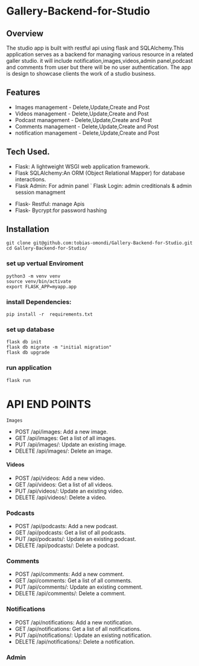 # Gallery-Backend-for-Studio

## Overview
The studio app is built with restful api using flask and SQLAlchemy.This application serves as a backend for managing various resource in a related galler studio. it will include notification,images,videos,admin panel,podcast and comments from user but there will be no user authentication. The app is design to showcase clients the work of a studio business.

## Features
* Images management - Delete,Update,Create and Post
* Videos management - Delete,Update,Create and Post
* Podcast management - Delete,Update,Create and Post
* Comments management - Delete,Update,Create and Post
* notification management - Delete,Update,Create and Post

## Tech Used.
* Flask: A lightweight WSGI web application framework.
* Flask SQLAlchemy:An ORM (Object Relational Mapper) for database interactions.
* Flask Admin: For admin panel
  ` Flask Login: admin creditionals & admin session managment
- Flask- Restful: manage Apis
- Flask- Bycrypt:for password hashing

## Installation
    git clone git@github.com:tobias-omondi/Gallery-Backend-for-Studio.git
    cd Gallery-Backend-for-Studio/
### set up vertual Enviroment
    python3 -m venv venv
    source venv/bin/activate  
    export FLASK_APP=myapp.app

### install Dependencies:
    pip install -r  requirements.txt
### set up database
    flask db init
    flask db migrate -m "initial migration"
    flask db upgrade
### run application
    flask run

# API END POINTS
    Images
* POST /api/images: Add a new image.
* GET /api/images: Get a list of all images.
* PUT /api/images/<id>: Update an existing image.
* DELETE /api/images/<id>: Delete an image.
#### Videos
* POST /api/videos: Add a new video.
* GET /api/videos: Get a list of all videos.
* PUT /api/videos/<id>: Update an existing video.
* DELETE /api/videos/<id>: Delete a video.
### Podcasts
* POST /api/podcasts: Add a new podcast.
* GET /api/podcasts: Get a list of all podcasts.
* PUT /api/podcasts/<id>: Update an existing podcast.
* DELETE /api/podcasts/<id>: Delete a podcast.
### Comments
* POST /api/comments: Add a new comment.
* GET /api/comments: Get a list of all comments.
* PUT /api/comments/<id>: Update an existing comment.
* DELETE /api/comments/<id>: Delete a comment.
### Notifications
* POST /api/notifications: Add a new notification.
* GET /api/notifications: Get a list of all notifications.
* PUT /api/notifications/<id>: Update an existing notification.
* DELETE /api/notifications/<id>: Delete a notification.
### Admin
